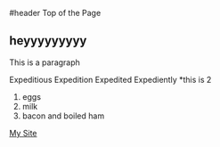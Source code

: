 #header 
Top of the Page


<h2>heyyyyyyyyy</h2>

This is a paragraph

Expeditious Expedition Expedited Expediently
*this is 2

1. eggs
2. milk 
3. bacon and boiled ham

[My Site](http://github.com/avnj1984/gh-pages)
